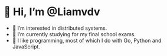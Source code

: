 # 👋 Hi, I’m @Liamvdv
- 👀 I’m interested in distributed systems.
- 🌱 I’m currently studying for my final school exams.
- 🚀 I like programming, most of which I do with Go, Python and JavaScript.
